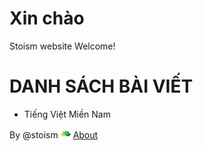 # Xin chào
Stoism website
Welcome!

# DANH SÁCH BÀI VIẾT
* Tiếng Việt Miền Nam













By @stoism
[<img src="pages/source/logo16.png" width="16">](pages/about.html) [About](pages/about.html)
